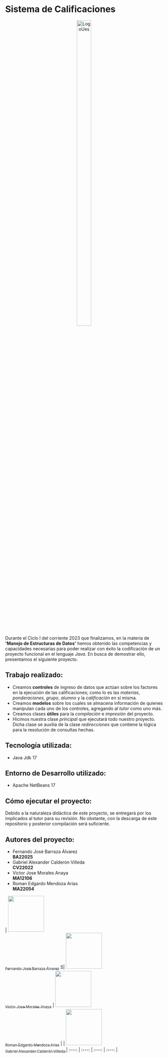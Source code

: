 # Sistema de Calificaciones
<p align="center">
  <img src="https://revistas.ues.edu.sv/public/site/images/ernestocruz/uij3.png" alt="LogoUes" width="30%" height="50%">
</p>

Durante el Ciclo I del corriente 2023 que finalizamos, en la materia de **'Manejo de Estructuras de Datos'** hemos obtenido las competencias y capacidades necesarias para poder realizar con éxito la codificación de un proyecto funcional en el lenguaje *Java*. En busca de demostrar ello, presentamos el siguiente proyecto.

## Trabajo realizado:
- Creamos **controles** de ingreso de datos que actúan sobre los factores en la ejecución de las calificaciones; como lo es las *materias*, *ponderaciones*, *grupo*, *alumno* y la *calificación* en sí misma.
- Creamos **modelos** sobre los cuales se almacena información de quienes manipulan cada uno de los controles, agregando al *tutor* como uno más.
- Creamos clases **útiles** para la *compilación* e *impresión* del proyecto.
- Hicimos nuestra clase *principal* que ejecutará todo nuestro proyecto. Dicha clase se auxilia de la clase *redirecciones* que contiene la lógica para la resolución de consultas hechas.

## Tecnología utilizada:
- Java Jdk 17

## Entorno de Desarrollo utilizado:
- Apache NetBeans 17

## Cómo ejecutar el proyecto:
Debido a la naturaleza didáctica de este proyecto, se entregará por los implicados al tutor para su revisión. No obstante, con la descarga de este repositorio y posterior compilación será suficiente.

## Autores del proyecto:
- Fernando José Barraza Álvarez  
  **BA22025**
- Gabriel Alexander Calderón Villeda  
  **CV22022**
- Victor Jose Morales Anaya  
  **MA12106**
- Roman Edgardo Mendoza Arias  
  **MA22054**

  
| [<img src="https://avatars.githubusercontent.com/u/61745150?v=4" width=115><br><sub>Fernando José Barraza Álvarez</sub>](https://github.com/MinunGR) S| [<img src="https://avatars.githubusercontent.com/u/134123481?v=4" width=115><br><sub>Victor Jose Morales Anaya</sub>](https://github.com/jose-moral) | [<img src="https://avatars.githubusercontent.com/u/134826793?v=4" width=115><br><sub>Roman Edgardo Mendoza Arias</sub>](https://github.com/remaGOD) | | [<img src="https://avatars.githubusercontent.com/u/66326960?v=4" width=115><br><sub>Gabriel Alexander Calderón Villeda  </sub>]([https://github.com/ga-b0](https://github.com/ellenpimentel))
| :---: | :---: | :---: | :---: |
